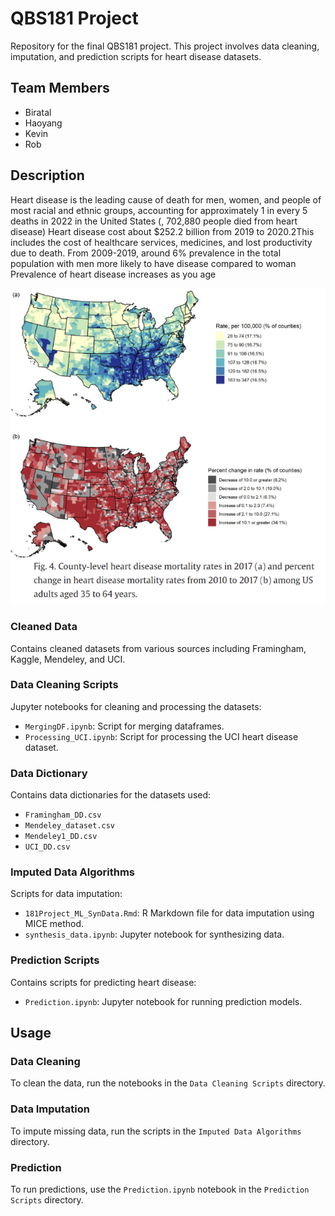 # QBS181 Project

Repository for the final QBS181 project. This project involves data cleaning, imputation, and prediction scripts for heart disease datasets.

## Team Members
- Biratal
- Haoyang
- Kevin
- Rob

## Description
Heart disease is the leading cause of death for men, women, and people of most racial and ethnic groups, accounting for approximately 1 in every 5 deaths in 2022 in the United States (, 702,880 people died from heart disease)
Heart disease cost about $252.2 billion from 2019 to 2020.2This includes the cost of healthcare services, medicines, and lost productivity due to death.
From 2009-2019, around 6% prevalence in the total population with men more likely to have disease compared to woman
Prevalence of heart disease increases as you age

![Geography](Image/geo.png)

### Cleaned Data
Contains cleaned datasets from various sources including Framingham, Kaggle, Mendeley, and UCI.

### Data Cleaning Scripts
Jupyter notebooks for cleaning and processing the datasets:
- `MergingDF.ipynb`: Script for merging dataframes.
- `Processing_UCI.ipynb`: Script for processing the UCI heart disease dataset.

### Data Dictionary
Contains data dictionaries for the datasets used:
- `Framingham_DD.csv`
- `Mendeley_dataset.csv`
- `Mendeley1_DD.csv`
- `UCI_DD.csv`

### Imputed Data Algorithms
Scripts for data imputation:
- `181Project_ML_SynData.Rmd`: R Markdown file for data imputation using MICE method.
- `synthesis_data.ipynb`: Jupyter notebook for synthesizing data.

### Prediction Scripts
Contains scripts for predicting heart disease:
- `Prediction.ipynb`: Jupyter notebook for running prediction models.

## Usage

### Data Cleaning
To clean the data, run the notebooks in the `Data Cleaning Scripts` directory.

### Data Imputation
To impute missing data, run the scripts in the `Imputed Data Algorithms` directory.

### Prediction
To run predictions, use the `Prediction.ipynb` notebook in the `Prediction Scripts` directory.
